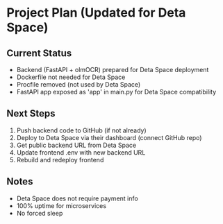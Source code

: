# Project Plan (Updated for Deta Space)

## Current Status
- Backend (FastAPI + olmOCR) prepared for Deta Space deployment
- Dockerfile not needed for Deta Space
- Procfile removed (not used by Deta Space)
- FastAPI app exposed as 'app' in main.py for Deta Space compatibility

## Next Steps
1. Push backend code to GitHub (if not already)
2. Deploy to Deta Space via their dashboard (connect GitHub repo)
3. Get public backend URL from Deta Space
4. Update frontend .env with new backend URL
5. Rebuild and redeploy frontend

## Notes
- Deta Space does not require payment info
- 100% uptime for microservices
- No forced sleep 
